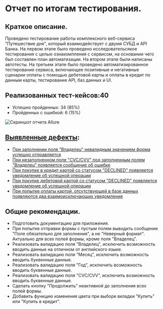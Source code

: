 # Отчет по итогам тестирования.

## Краткое описание.
Проведено тестирование работы комплексного веб-сервиса "Путешествие дня", который взаимодействует с двумя СУБД и API Банка. На первом этапе было проведено исследовательсякое тестирования с целью ознакомпления с сервисом, на основании чего был составлен план автоматизации. На втором этапе были написаны автотесты. На третьем этапе было проведено автоматизированное тестирование сервиса, включающее позитивные и негативные сценарии оплаты с помощью дебетовой карты и оплаты в кредит по данным карты, тестирование API, баз данных и UI.

## Реализованных тест-кейсов:40 

* Успешно пройденных: 34 (85%)
* Пройденных с ошибкой: 6 (15%)

![Скриншот отчета Allure](https://user-images.githubusercontent.com/102693281/200483166-4744c823-db17-438a-a7d2-fab4bcf1aaff.png)

## [Выявленные дефекты](https://github.com/AntonKopylov89/Travel_tour_web_service_testing/issues):
* [При заполнении поля "Владелец" невалидным значением форма успешно отправляется](https://github.com/AntonKopylov89/Travel_tour_web_service_testing/issues/5)
* [При незаполненном поле "CVC/CVV" под заполненным полем "Владелец" появляется сообщение об ошибке](https://github.com/AntonKopylov89/Travel_tour_web_service_testing/issues/4)
* [При покупке в кредит картой со статусом "DECLINED" появляется уведомление об успешной операции](https://github.com/AntonKopylov89/Travel_tour_web_service_testing/issues/3)
* [При покупке дебетовой картой со статусом "DECLINED" появляется уведомление об успешной операции](https://github.com/AntonKopylov89/Travel_tour_web_service_testing/issues/2)
* [При попытке оплаты картой, отсутствующей в базе данных появляются два взаимоисключающих уведомления](https://github.com/AntonKopylov89/Travel_tour_web_service_testing/issues/1)

## Общие рекомендации.
* Подготовить документацию для приложения.
* При попытке отправки формы с пустым полем выводить сообщение "Поле обязательно для заполнения", а не "Неверный формат". Актуально для всех полей формы, кроме поля "Владелец".
* Реализовать валидацию поля "Владелец", исключить возможность вводить данные на отличном от английского языке.
* Реализовать валидацию поля "Месяц", исключить возможность вводить буквенные данные.
* Реализовать валидацию поля "Год", исключить возможность вводить буквенные данные.
* Реализовать валидацию поля "CVC/CVV", исключить возможность вводить буквенные данные.
* Сделать кнопку "Продолжить" неактивной до заполнения всех полей формы.
* Добавить функцию изменения цвета при выборе вкладки "Купить" или "Купить в кредит".
